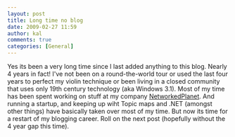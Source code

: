 ```yaml
---
layout: post
title: Long time no blog
date: 2009-02-27 11:59
author: kal
comments: true
categories: [General]
---
```

Yes its been a very long time since I last added anything to this blog. Nearly 4 years in fact! I've not been on a round-the-world tour or used the last four years to perfect my violin technique or been living in a closed community that uses only 19th century technology (aka Windows 3.1). Most of my time has been spent working on stuff at my company <a href="http://www.networkedplanet.com/">NetworkedPlanet</a>. And running a startup, and keeping up wiht Topic maps and .NET (amongst other things) have basically taken over most of my time.
But now its time for a restart of my blogging career.
Roll on the next post (hopefully without the 4 year gap this time).

